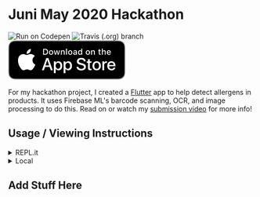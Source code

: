 # Juni May 2020 Hackathon 

![Run on Codepen](https://img.shields.io/badge/-Run%20on%20Codepen-blue?style=for-the-badge&logo=codepen)
![Travis (.org) branch](https://img.shields.io/travis/gideon357/Juni-May-Hackathon/master?style=for-the-badge)
![Download on the App Store](https://raw.githubusercontent.com/Gideon357/Juni-May-Hackathon/master/uploads/Download_on_the_App_Store_Badge_US-UK_RGB_blk_092917.svg)

For my hackathon project, I created a [Flutter](flutter.dev) app to help detect allergens in products. It uses Firebase ML's barcode scanning, OCR, and image processing to do this. Read on or watch my [submission video](example.com) for more info!

## Usage / Viewing Instructions
<details>
<summary> REPL.it </summary>
 Unfortunatley, repl doesn't support flutter, but feel free to read the code. Follow the link to the codepen to see it in action.
</details>

<details>
  <summary>Local</summary>
  Just clone the repo, cd into the app directory, and flutter run!
</details>

## Add Stuff Here
